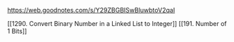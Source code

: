 https://web.goodnotes.com/s/Y29ZBGBISwBluwbtoV2qaI

[[1290. Convert Binary Number in a Linked List to Integer]]
[[191. Number of 1 Bits]]



